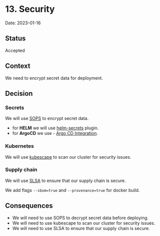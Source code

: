# 13. Security

Date: 2023-01-16

## Status

Accepted

## Context

We need to encrypt secret data for deployment.

## Decision

### Secrets

We will use [SOPS](https://github.com/mozilla/sops) to encrypt secret data.

- for **HELM** we will use [helm-secrets](https://github.com/jkroepke/helm-secrets/wiki/Usage) plugin.
- for **ArgoCD** we use - [Argo CD Integration](https://github.com/jkroepke/helm-secrets/blob/main/docs/ArgoCD%20Integration.md).

### Kubernetes

We will use [kubescape](https://github.com/kubescape/kubescape) to scan our cluster for security issues.

### Supply chain

We will use [SLSA](https://slsa.dev/) to ensure that our supply chain is secure.

We add flags `--sbom=true` and `--provenance=true` for docker build.

## Consequences

+ We will need to use SOPS to decrypt secret data before deploying.
+ We will need to use kubescape to scan our cluster for security issues.
+ We will need to use SLSA to ensure that our supply chain is secure.
